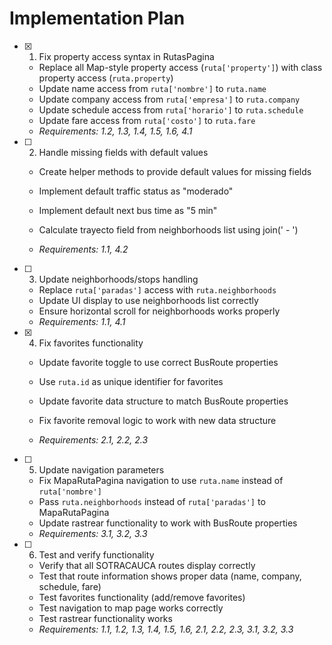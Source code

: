 # Implementation Plan

- [x] 1. Fix property access syntax in RutasPagina



  - Replace all Map-style property access (`ruta['property']`) with class property access (`ruta.property`)
  - Update name access from `ruta['nombre']` to `ruta.name`
  - Update company access from `ruta['empresa']` to `ruta.company`
  - Update schedule access from `ruta['horario']` to `ruta.schedule`
  - Update fare access from `ruta['costo']` to `ruta.fare`
  - _Requirements: 1.2, 1.3, 1.4, 1.5, 1.6, 4.1_



- [ ] 2. Handle missing fields with default values

  - Create helper methods to provide default values for missing fields
  - Implement default traffic status as "moderado"
  - Implement default next bus time as "5 min"


  - Calculate trayecto field from neighborhoods list using join(' - ')
  - _Requirements: 1.1, 4.2_

- [ ] 3. Update neighborhoods/stops handling



  - Replace `ruta['paradas']` access with `ruta.neighborhoods`
  - Update UI display to use neighborhoods list correctly
  - Ensure horizontal scroll for neighborhoods works properly
  - _Requirements: 1.1, 4.1_

- [x] 4. Fix favorites functionality



  - Update favorite toggle to use correct BusRoute properties
  - Use `ruta.id` as unique identifier for favorites
  - Update favorite data structure to match BusRoute properties
  - Fix favorite removal logic to work with new data structure



  - _Requirements: 2.1, 2.2, 2.3_

- [ ] 5. Update navigation parameters

  - Fix MapaRutaPagina navigation to use `ruta.name` instead of `ruta['nombre']`
  - Pass `ruta.neighborhoods` instead of `ruta['paradas']` to MapaRutaPagina
  - Update rastrear functionality to work with BusRoute properties
  - _Requirements: 3.1, 3.2, 3.3_

- [ ] 6. Test and verify functionality
  - Verify that all SOTRACAUCA routes display correctly
  - Test that route information shows proper data (name, company, schedule, fare)
  - Test favorites functionality (add/remove favorites)
  - Test navigation to map page works correctly
  - Test rastrear functionality works
  - _Requirements: 1.1, 1.2, 1.3, 1.4, 1.5, 1.6, 2.1, 2.2, 2.3, 3.1, 3.2, 3.3_

